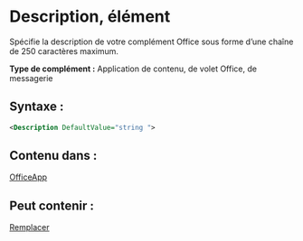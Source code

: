 
# Description, élément
Spécifie la description de votre complément Office sous forme d’une chaîne de 250 caractères maximum.

 **Type de complément :** Application de contenu, de volet Office, de messagerie


## Syntaxe :


```XML
<Description DefaultValue="string ">
```


## Contenu dans :

[OfficeApp](../../reference/manifest/officeapp.md)


## Peut contenir :

[Remplacer](../../reference/manifest/override.md)

